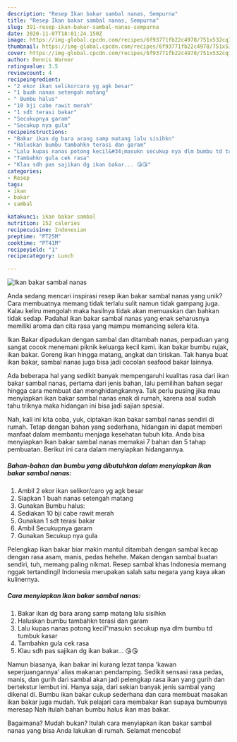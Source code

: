 ```yaml
---
description: "Resep Ikan bakar sambal nanas, Sempurna"
title: "Resep Ikan bakar sambal nanas, Sempurna"
slug: 391-resep-ikan-bakar-sambal-nanas-sempurna
date: 2020-11-07T18:01:24.150Z
image: https://img-global.cpcdn.com/recipes/6f93771fb22c4978/751x532cq70/ikan-bakar-sambal-nanas-foto-resep-utama.jpg
thumbnail: https://img-global.cpcdn.com/recipes/6f93771fb22c4978/751x532cq70/ikan-bakar-sambal-nanas-foto-resep-utama.jpg
cover: https://img-global.cpcdn.com/recipes/6f93771fb22c4978/751x532cq70/ikan-bakar-sambal-nanas-foto-resep-utama.jpg
author: Dennis Warner
ratingvalue: 3.5
reviewcount: 4
recipeingredient:
- "2 ekor ikan selikorcaro yg agk besar"
- "1 buah nanas setengah matang"
- " Bumbu halus"
- "10 bji cabe rawit merah"
- "1 sdt terasi bakar"
- "Secukupnya garam"
- "Secukup nya gula"
recipeinstructions:
- "Bakar ikan dg bara arang samp matang lalu sisihkn"
- "Haluskan bumbu tambahkn terasi dan garam"
- "Lalu kupas nanas potong kecil&#34;masukn secukup nya dlm bumbu td tumbuk kasar"
- "Tambahkn gula cek rasa"
- "Klau sdh pas sajikan dg ikan bakar... 😘😘"
categories:
- Resep
tags:
- ikan
- bakar
- sambal

katakunci: ikan bakar sambal 
nutrition: 152 calories
recipecuisine: Indonesian
preptime: "PT25M"
cooktime: "PT41M"
recipeyield: "1"
recipecategory: Lunch

---
```



![Ikan bakar sambal nanas](https://img-global.cpcdn.com/recipes/6f93771fb22c4978/751x532cq70/ikan-bakar-sambal-nanas-foto-resep-utama.jpg)

Anda sedang mencari inspirasi resep ikan bakar sambal nanas yang unik? Cara membuatnya memang tidak terlalu sulit namun tidak gampang juga. Kalau keliru mengolah maka hasilnya tidak akan memuaskan dan bahkan tidak sedap. Padahal ikan bakar sambal nanas yang enak seharusnya memiliki aroma dan cita rasa yang mampu memancing selera kita.

Ikan Bakar dipadukan dengan sambal dan ditambah nanas, perpaduan yang sangat cocok menemani piknik keluarga kecil kami. ikan bakar bumbu rujak, ikan bakar. Goreng ikan hingga matang, angkat dan tiriskan. Tak hanya buat ikan bakar, sambal nanas juga bisa jadi cocolan seafood bakar lainnya.

Ada beberapa hal yang sedikit banyak mempengaruhi kualitas rasa dari ikan bakar sambal nanas, pertama dari jenis bahan, lalu pemilihan bahan segar hingga cara membuat dan menghidangkannya. Tak perlu pusing jika mau menyiapkan ikan bakar sambal nanas enak di rumah, karena asal sudah tahu triknya maka hidangan ini bisa jadi sajian spesial.


Nah, kali ini kita coba, yuk, ciptakan ikan bakar sambal nanas sendiri di rumah. Tetap dengan bahan yang sederhana, hidangan ini dapat memberi manfaat dalam membantu menjaga kesehatan tubuh kita. Anda bisa menyiapkan Ikan bakar sambal nanas memakai 7 bahan dan 5 tahap pembuatan. Berikut ini cara dalam menyiapkan hidangannya.

<!--inarticleads1-->

##### Bahan-bahan dan bumbu yang dibutuhkan dalam menyiapkan Ikan bakar sambal nanas:

1. Ambil 2 ekor ikan selikor/caro yg agk besar
1. Siapkan 1 buah nanas setengah matang
1. Gunakan  Bumbu halus:
1. Sediakan 10 bji cabe rawit merah
1. Gunakan 1 sdt terasi bakar
1. Ambil Secukupnya garam
1. Gunakan Secukup nya gula


Pelengkap ikan bakar biar makin mantul ditambah dengan sambal kecap dengan rasa asam, manis, pedas hehehe. Makan dengan sambal buatan sendiri, tuh, memang paling nikmat. Resep sambal khas Indonesia memang nggak tertandingi! Indonesia merupakan salah satu negara yang kaya akan kulinernya. 

<!--inarticleads2-->

##### Cara menyiapkan Ikan bakar sambal nanas:

1. Bakar ikan dg bara arang samp matang lalu sisihkn
1. Haluskan bumbu tambahkn terasi dan garam
1. Lalu kupas nanas potong kecil&#34;masukn secukup nya dlm bumbu td tumbuk kasar
1. Tambahkn gula cek rasa
1. Klau sdh pas sajikan dg ikan bakar... 😘😘


Namun biasanya, ikan bakar ini kurang lezat tanpa &#39;kawan seperjuangannya&#39; alias makanan pendamping. Sedikit sensasi rasa pedas, manis, dan gurih dari sambal akan jadi pelengkap rasa ikan yang gurih dan bertekstur lembut ini. Hanya saja, dari sekian banyak jenis sambal yang dikenal di. Bumbu ikan bakar cukup sederhana dan cara membuat masakan ikan bakar juga mudah. Yuk pelajari cara membakar ikan supaya bumbunya meresap Nah itulah bahan bumbu halus ikan mas bakar. 

Bagaimana? Mudah bukan? Itulah cara menyiapkan ikan bakar sambal nanas yang bisa Anda lakukan di rumah. Selamat mencoba!
